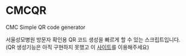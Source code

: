 # CMCQR
CMC Simple QR code generator  

서울성모병원 방문자 확인용 QR 코드 생성을 빠르게 할 수 있는 스크립트입니다.  
(QR 생성기능은 아직 구현하지 못했고 이 [사이트](https://www.the-qrcode-generator.com/)를 이용해주세요)
